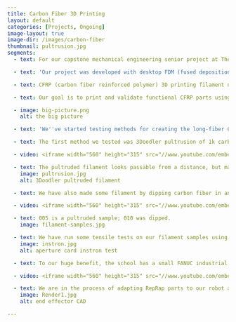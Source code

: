 ```yaml
---
title: Carbon Fiber 3D Printing
layout: default
categories: [Projects, Ongoing]
image-layout: true
image-dir: /images/carbon-fiber
thumbnail: pultrusion.jpg
segments: 
  - text: For our capstone mechanical engineering senior project at The Cooper Union, <a href="http://www.peterascoli.com">Peter Ascoli</a> and I are working on a filament manufacturing and printing method for curved-layer carbon fiber reinforced polymer fused deposition modeling. 

  - text: 'Our project was developed with desktop FDM (fused deposition modeling) printers in mind. They''re now inexpensive and fairly accessible, but they seldom produce usable mechanical parts. The main reason is the strength of materials used. The next is the slicing method: most desktop 3D printers deposit flat layers parallel to the build plate. This limitation makes model slicing relatively simple. However, FDM materials tend to exhibit much greater strength along the direction of the extruded fiber than across the layers; thus, thin curved features printed with flat layers tend to perform poorly.'

  - text: CFRP (carbon fiber reinforced polymer) 3D printing filament now has some limited commercial availability. Long-fiber CFRP filament, while a major material improvement over plastic resins alone, also suffers when printed using the flat layer method. Carbon fiber gives the composite increased tensile strength mostly along the direction in which the fiber is laid; printing the fiber in flat layers limits the degree to which the fiber direction can be optimized for the given part geometry and expected loading.

  - text: Our goal is to print and validate functional CFRP parts using curved layer fused deposition. Here's a basic breakdown of the analytical and experimental components of our project. 

  - image: big-picture.png
    alt: the big picture

  - text: 'We''ve started testing methods for creating the long-fiber CFRP filament. As we come up with methods, we''re making filament samples and running tensile tests on them in an Instron machine to determine their failure modes and tensile strengths.' 

  - text: The first method we tested was 3Doodler pultrusion of 1k carbon fiber tow and ABS plastic. 

  - video: <iframe width="560" height="315" src="//www.youtube.com/embed/BvaDFv_I80I" frameborder="0" allowfullscreen></iframe>

  - text: The pultruded filament looks passable from a distance, but many broken fibers are visible under 10x magnification. 
    image: pultrusion.jpg
    alt: 3Doodler pultruded filament

  - text: We have also made some filament by dipping carbon fiber in an ABS-acetone slurry. This resulted in a filament with better (but still not complete) fiber wet-out and a much smaller diameter. 

  - video: <iframe width="560" height="315" src="//www.youtube.com/embed/6i8_cj7t9Mw" frameborder="0" allowfullscreen></iframe>

  - text: 005 is a pultruded sample; 010 was dipped.
    image: filament-samples.jpg

  - text: We have run some tensile tests on our filament samples using aperture cards to fix and protect the ends. Due to trouble aligning the filament to achieve pure uniaxial tension in these tests, we will explore other end fixturing options. However, our preliminary test results are promising in terms of tensile strength. 
    image: instron.jpg
    alt: aperture card instron test

  - text: To our huge benefit, the school has a small FANUC industrial robot arm available for our use. This arm provides 3 translational and 3 rotational degrees of freedom for our end effector, which means we will have incredible flexibility in generating curved layer printing tool paths.

  - video: <iframe width="560" height="315" src="//www.youtube.com/embed/64UAyw-wtNg" frameborder="0" allowfullscreen></iframe>

  - text: We are in the process of adapting RepRap parts to our robot arm end. Once we have successfully printed ABS plastic, we will move onto printing our homemade CFRP filament.
    image: Render1.jpg
    alt: end effector CAD

---
```

